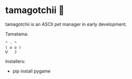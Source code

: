 # tamagotchii 🦝
tamagotchii is an ASCII pet manager in early development.

Tamatama:
```
^ - ^
( o o )
U   J
```

Installers:

- pip install pygame